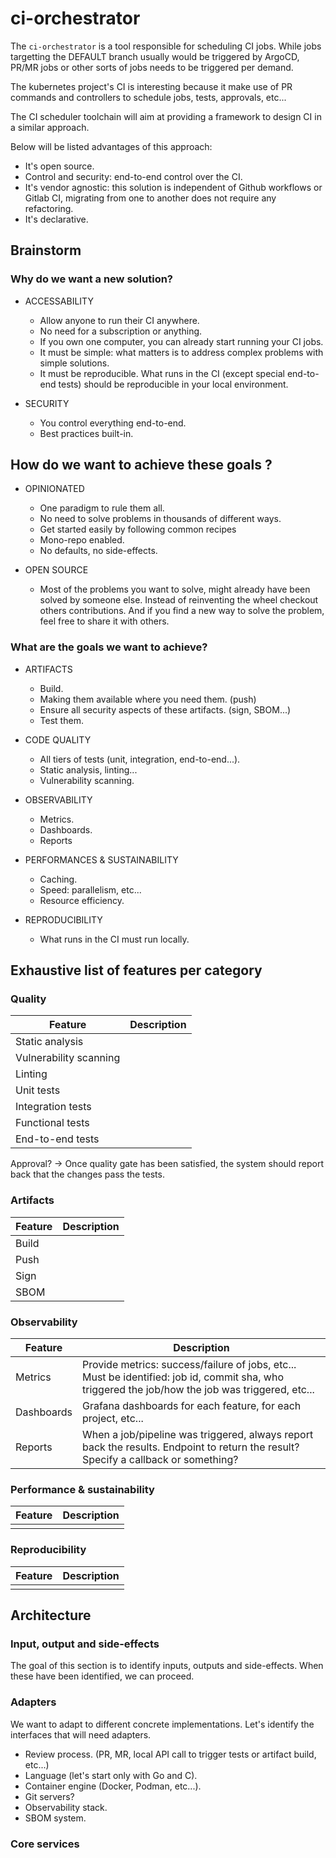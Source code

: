 # ci-orchestrator

The `ci-orchestrator` is a tool responsible for scheduling CI jobs. While jobs targetting the DEFAULT
branch usually would be triggered by ArgoCD, PR/MR jobs or other sorts of jobs needs to be triggered 
per demand.

The kubernetes project's CI is interesting because it make use of PR commands and controllers to
schedule jobs, tests, approvals, etc...

The CI scheduler toolchain will aim at providing a framework to design CI in a similar approach.

Below will be listed advantages of this approach:
- It's open source.
- Control and security: end-to-end control over the CI.
- It's vendor agnostic: this solution is independent of Github workflows or Gitlab CI, migrating from
  one to another does not require any refactoring.
- It's declarative.

## Brainstorm

### Why do we want a new solution?

- ACCESSABILITY
  - Allow anyone to run their CI anywhere. 
  - No need for a subscription or anything. 
  - If you own one computer, you can already start running your CI jobs.
  - It must be simple: what matters is to address complex problems with simple solutions.
  - It must be reproducible. What runs in the CI (except special end-to-end tests)
    should be reproducible in your local environment.

- SECURITY
  - You control everything end-to-end.
  - Best practices built-in.

## How do we want to achieve these goals ?

- OPINIONATED
  - One paradigm to rule them all.
  - No need to solve problems in thousands of different ways.
  - Get started easily by following common recipes
  - Mono-repo enabled.
  - No defaults, no side-effects.

- OPEN SOURCE
  - Most of the problems you want to solve, might already have been solved by someone else. Instead
    of reinventing the wheel checkout others contributions. And if you find a new way to solve the
    problem, feel free to share it with others.

### What are the goals we want to achieve?

- ARTIFACTS
  - Build.
  - Making them available where you need them. (push)
  - Ensure all security aspects of these artifacts. (sign, SBOM...)
  - Test them.

- CODE QUALITY
  - All tiers of tests (unit, integration, end-to-end...).
  - Static analysis, linting...
  - Vulnerability scanning.

- OBSERVABILITY
  - Metrics.
  - Dashboards.
  - Reports

- PERFORMANCES & SUSTAINABILITY
  - Caching.
  - Speed: parallelism, etc...
  - Resource efficiency.

- REPRODUCIBILITY
  - What runs in the CI must run locally.

## Exhaustive list of features per category

### Quality

| Feature | Description |
|---------|-------------|
| Static analysis | |
| Vulnerability scanning | |
| Linting | |
| Unit tests | |
| Integration tests | |
| Functional tests | |
| End-to-end tests | |

Approval? -> Once quality gate has been satisfied, the system should report back that the changes pass the tests.

### Artifacts

| Feature | Description |
|---------|-------------|
| Build | |
| Push | |
| Sign | |
| SBOM | |

### Observability

| Feature | Description |
|---------|-------------|
| Metrics | Provide metrics: success/failure of jobs, etc... Must be identified: job id, commit sha, who triggered the job/how the job was triggered, etc... |
| Dashboards | Grafana dashboards for each feature, for each project, etc... |
| Reports | When a job/pipeline was triggered, always report back the results. Endpoint to return the result? Specify a callback or something? |

### Performance & sustainability

| Feature | Description |
|---------|-------------|
|         |             |

### Reproducibility

| Feature | Description |
|---------|-------------|
|         |             |

## Architecture

### Input, output and side-effects

The goal of this section is to identify inputs, outputs and side-effects. When these have
been identified, we can proceed.

### Adapters

We want to adapt to different concrete implementations. Let's identify the interfaces
that will need adapters.

- Review process. (PR, MR, local API call to trigger tests or artifact build, etc...)
- Language (let's start only with Go and C).
- Container engine (Docker, Podman, etc...).
- Git servers?
- Observability stack.
- SBOM system.

### Core services

